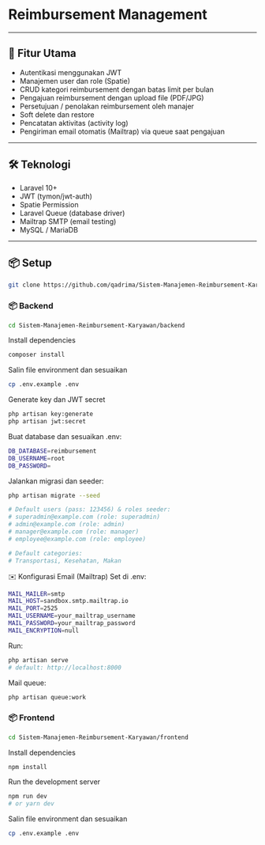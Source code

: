 # Reimbursement Management

---

## 🚀 Fitur Utama

- Autentikasi menggunakan JWT
- Manajemen user dan role (Spatie)
- CRUD kategori reimbursement dengan batas limit per bulan
- Pengajuan reimbursement dengan upload file (PDF/JPG)
- Persetujuan / penolakan reimbursement oleh manajer
- Soft delete dan restore
- Pencatatan aktivitas (activity log)
- Pengiriman email otomatis (Mailtrap) via queue saat pengajuan

---

## 🛠️ Teknologi

- Laravel 10+
- JWT (tymon/jwt-auth)
- Spatie Permission
- Laravel Queue (database driver)
- Mailtrap SMTP (email testing)
- MySQL / MariaDB

---

## 📦 Setup

```bash
git clone https://github.com/qadrima/Sistem-Manajemen-Reimbursement-Karyawan.git
```

### 📦 Backend

```bash
cd Sistem-Manajemen-Reimbursement-Karyawan/backend
```

Install dependencies
```bash
composer install
```

Salin file environment dan sesuaikan
```bash
cp .env.example .env
```

Generate key dan JWT secret
```bash
php artisan key:generate
php artisan jwt:secret
```

Buat database dan sesuaikan .env:
```bash
DB_DATABASE=reimbursement
DB_USERNAME=root
DB_PASSWORD=
```

Jalankan migrasi dan seeder:
```bash
php artisan migrate --seed

# Default users (pass: 123456) & roles seeder:
# superadmin@example.com (role: superadmin)
# admin@example.com (role: admin)
# manager@example.com (role: manager)
# employee@example.com (role: employee)

# Default categories:
# Transportasi, Kesehatan, Makan
```

✉️ Konfigurasi Email (Mailtrap) Set di .env:
```bash
MAIL_MAILER=smtp
MAIL_HOST=sandbox.smtp.mailtrap.io
MAIL_PORT=2525
MAIL_USERNAME=your_mailtrap_username
MAIL_PASSWORD=your_mailtrap_password
MAIL_ENCRYPTION=null
```

Run:
```bash
php artisan serve
# default: http://localhost:8000
```

Mail queue:
```bash
php artisan queue:work
```

### 📦 Frontend

```bash
cd Sistem-Manajemen-Reimbursement-Karyawan/frontend
```

Install dependencies
```bash
npm install
```

Run the development server
```bash
npm run dev
# or yarn dev
```

Salin file environment dan sesuaikan
```bash
cp .env.example .env
```